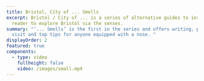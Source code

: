 ```yaml
---
title: Bristol, City of ... Smells
excerpt: Bristol / City of ... is a series of alternative guides to inspire the
  reader to explore Bristol via the senses.
summary: "‘... Smells’ is the first in the series and offers writing, places to
  visit and top tips for anyone equipped with a nose. "
displayOrder: 2
featured: true
components:
  - type: video
    fullheight: false
    video: /images/small.mp4
---
```

